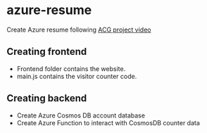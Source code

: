 # azure-resume
Create Azure resume following [ACG project video](https://www.youtube.com/watch?v=ieYrBWmkfno) 

## Creating frontend
- Frontend folder contains the website.
- main.js contains the visitor counter code.

## Creating backend
- Create Azure Cosmos DB account database
- Create Azure Function to interact with CosmosDB counter data
